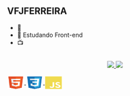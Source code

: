 ## VFJFERREIRA

- 🔭 
- 🌱 Estudando Front-end 
- 📺 
  
##

<div align="center">
  <a href="https://github.com/vfjferreira">
  <img height="180em" src="https://github-readme-stats.vercel.app/api?username=vfjferreira&show_icons=true&theme=merko&include_all_commits=true&count_public=true"/>
  <img height="180em" src="https://github-readme-stats.vercel.app/api/top-langs/?username=vfjferreira&layout=compact&langs_count=7&theme=merko"/>
</div>

<div style="display: inline_block"><br>
  <img align="center" alt="vfjunior-HTML" height="30" width="40" src="https://raw.githubusercontent.com/devicons/devicon/master/icons/html5/html5-original.svg">
  <img align="center" alt="vfjunior-CSS" height="30" width="40" src="https://raw.githubusercontent.com/devicons/devicon/master/icons/css3/css3-original.svg">
  <img align="center" alt="vfjunior-JS" height="30" width="40" src="https://raw.githubusercontent.com/devicons/devicon/master/icons/javascript/javascript-plain.svg">     
</div>
  
  ##
  

